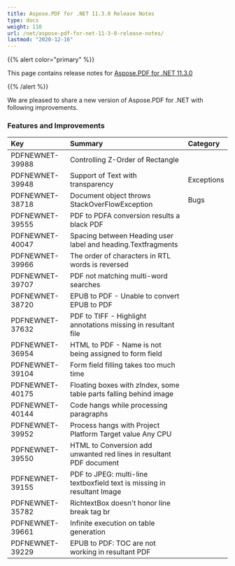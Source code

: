 ```yaml
---
title: Aspose.PDF for .NET 11.3.0 Release Notes
type: docs
weight: 110
url: /net/aspose-pdf-for-net-11-3-0-release-notes/
lastmod: "2020-12-16"
---
```


{{% alert color="primary" %}} 

This page contains release notes for [Aspose.PDF for .NET 11.3.0](http://www.aspose.com/downloads/pdf/net/new-releases/aspose.pdf-for-.net-11.3.0/)

{{% /alert %}} 

We are pleased to share a new version of Aspose.PDF for .NET with following improvements.

### **Features and Improvements**

|**Key**|**Summary**|**Category**|
| :- | :- | :- |
|PDFNEWNET-39988|Controlling Z-Order of Rectangle|
|PDFNEWNET-39948|Support of Text with transparency|Exceptions|
|PDFNEWNET-38718|Document object throws StackOverFlowException|Bugs|
|PDFNEWNET-39555|PDF to PDFA conversion results a black PDF
|PDFNEWNET-40047|Spacing between Heading user label and heading.Textfragments
|PDFNEWNET-39966|The order of characters in RTL words is reversed|
|PDFNEWNET-39707|PDF not matching multi-word searches|
|PDFNEWNET-38720|EPUB to PDF - Unable to convert EPUB to PDF|
|PDFNEWNET-37632|PDF to TIFF - Highlight annotations missing in resultant file|
|PDFNEWNET-36954|HTML to PDF - Name is not being assigned to form field|
|PDFNEWNET-39104|Form field filling takes too much time|
|PDFNEWNET-40175|Floating boxes with zIndex, some table parts falling behind image|
|PDFNEWNET-40144|Code hangs while processing paragraphs|
|PDFNEWNET-39952|Process hangs with Project Platform Target value Any CPU|
|PDFNEWNET-39550|HTML to Conversion add unwanted red lines in resultant PDF document
|PDFNEWNET-39155|PDF to JPEG: multi-line textboxfield text is missing in resultant Image|
|PDFNEWNET-35782|RichtextBox doesn't honor line break tag br|
|PDFNEWNET-39661|Infinite execution on table generation|
|PDFNEWNET-39229|EPUB to PDF: TOC are not working in resultant PDF|

